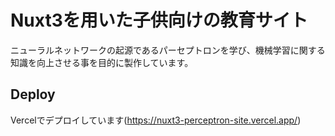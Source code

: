# Nuxt3を用いた子供向けの教育サイト
ニューラルネットワークの起源であるパーセプトロンを学び、機械学習に関する知識を向上させる事を目的に製作しています。

## Deploy
Vercelでデプロイしています(https://nuxt3-perceptron-site.vercel.app/)